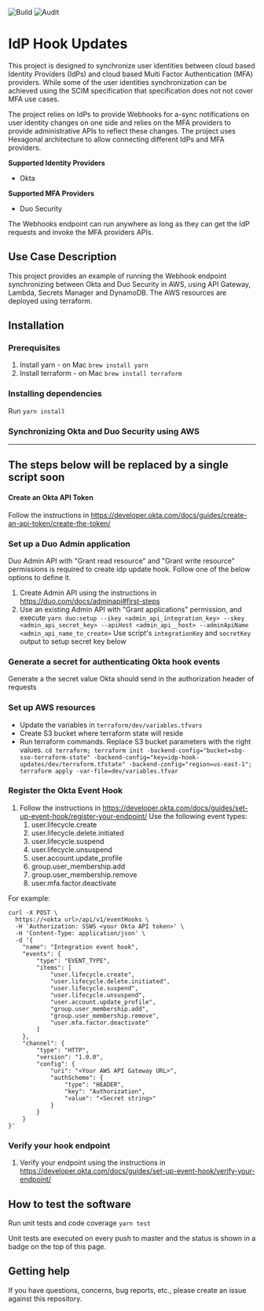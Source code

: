 ![Build](https://github.com/cisco-sbgidm/idp-hook-updates/workflows/Build/badge.svg)
![Audit](https://github.com/cisco-sbgidm/idp-hook-updates/workflows/Audit/badge.svg)

# IdP Hook Updates

This project is designed to synchronize user identities between cloud based Identity Providers (IdPs) and cloud based Multi Factor Authentication (MFA) providers.
While some of the user identities synchronization can be achieved using the SCIM specification that specification does not not cover MFA use cases.

The project relies on IdPs to provide Webhooks for a-sync notifications on user identity changes on one side and relies on the MFA providers to provide administrative APIs to reflect these changes.
The project uses Hexagonal architecture to allow connecting different IdPs and MFA providers.

**Supported Identity Providers**
* Okta

**Supported MFA Providers**
* Duo Security

The Webhooks endpoint can run anywhere as long as they can get the IdP requests and invoke the MFA providers APIs.

## Use Case Description

This project provides an example of running the Webhook endpoint synchronizing between Okta and Duo Security in AWS, using API Gateway, Lambda, Secrets Manager and DynamoDB.
The AWS resources are deployed using terraform.

## Installation

### Prerequisites
1. Install yarn - on Mac `brew install yarn`
1. Install terraform - on Mac `brew install terraform`

### Installing dependencies
Run `yarn install`

### Synchronizing Okta and Duo Security using AWS

---
**The steps below will be replaced by a single script soon**
---

#### Create an Okta API Token
Follow the instructions in https://developer.okta.com/docs/guides/create-an-api-token/create-the-token/

### Set up a Duo Admin application
Duo Admin API with "Grant read resource" and "Grant write resource" permissions is required to create idp update hook.
Follow one of the below options to define it.
1. Create Admin API using the instructions in https://duo.com/docs/adminapi#first-steps
2. Use an existing Admin API with "Grant applications" permission, and execute
`yarn duo:setup --ikey <admin_api_integration_key> --skey <admin_api_secret_key> --apiHost <admin_api__host> --adminApiName <admin_api_name_to_create>`
Use script's `integrationKey` and `secretKey` output to setup secret key below

### Generate a secret for authenticating Okta hook events
Generate a the secret value Okta should send in the authorization header of requests

### Set up AWS resources
* Update the variables in `terraform/dev/variables.tfvars`
* Create S3 bucket where terraform state will reside
* Run terraform commands. Replace S3 bucket parameters with the right values. `cd terraform; terraform init -backend-config="bucket=sbg-sso-terraform-state" -backend-config="key=idp-hook-updates/dev/terraform.tfstate" -backend-config="region=us-east-1"; terraform apply -var-file=dev/variables.tfvar`

### Register the Okta Event Hook
1. Follow the instructions in https://developer.okta.com/docs/guides/set-up-event-hook/register-your-endpoint/
Use the following event types:
   1. user.lifecycle.create
   1. user.lifecycle.delete.initiated
   1. user.lifecycle.suspend
   1. user.lifecycle.unsuspend
   1. user.account.update_profile
   1. group.user_membership.add
   1. group.user_membership.remove
   1. user.mfa.factor.deactivate

For example:
```
curl -X POST \
  https://<okta url>/api/v1/eventHooks \
  -H 'Authorization: SSWS <your Okta API token>' \
  -H 'Content-Type: application/json' \
  -d '{
    "name": "Integration event hook",
    "events": {
        "type": "EVENT_TYPE",
        "items": [
            "user.lifecycle.create",
            "user.lifecycle.delete.initiated",
            "user.lifecycle.suspend",
            "user.lifecycle.unsuspend",
            "user.account.update_profile",
            "group.user_membership.add",
            "group.user_membership.remove",
            "user.mfa.factor.deactivate"
        ]
    },
    "channel": {
        "type": "HTTP",
        "version": "1.0.0",
        "config": {
            "uri": "<Your AWS API Gateway URL>",
            "authScheme": {
                "type": "HEADER",
                "key": "Authorization",
                "value": "<Secret string>"
            }
        }
    }
}'
```

### Verify your hook endpoint
1. Verify your endpoint using the instructions in https://developer.okta.com/docs/guides/set-up-event-hook/verify-your-endpoint/

## How to test the software
Run unit tests and code coverage `yarn test`

Unit tests are executed on every push to master and the status is shown in a badge on the top of this page.

## Getting help
If you have questions, concerns, bug reports, etc., please create an issue against this repository.

